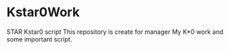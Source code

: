 # Kstar0Work
STAR Kstar0 script
This repository is create for manager My K*0 work and some important script.
